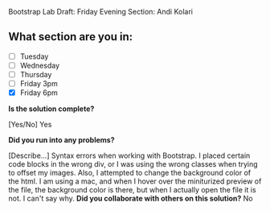 <!--
  CTP STUDENTS
  Use this pull request template to provide assignment submissions.
  If you plan on continuing to work on the code, you can open the
  pull request as a DRAFT. When done open the pull request.
-->

<!--
TITLE: Include your section in the pull request title
 -->
Bootstrap Lab Draft: Friday Evening Section: Andi Kolari
## What section are you in:

- [ ] Tuesday
- [ ] Wednesday
- [ ] Thursday
- [ ] Friday 3pm
- [X] Friday 6pm

**Is the solution complete?**

[Yes/No]
Yes

**Did you run into any problems?**

[Describe...]
Syntax errors when working with Bootstrap. I placed certain code blocks in the wrong div, or I was using the wrong classes when trying to offset my images. Also, I attempted to change the background color of the html. I am using a mac, and when I hover over the miniturized preview of the file, the background color is there, but when I actually open the file it is not. I can't say why.
**Did you collaborate with others on this solution?**
No

<!-- Provide collaborators github usernames -->
